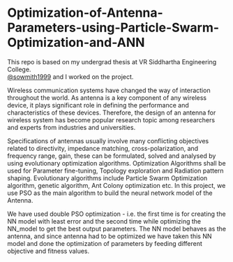 # Optimization-of-Antenna-Parameters-using-Particle-Swarm-Optimization-and-ANN
This repo is based on my undergrad thesis at VR Siddhartha Engineering College.  
[@sowmith1999](https://github.com/sowmith1999) and I worked on the project.

Wireless communication systems have changed the way of interaction throughout the world.
As antenna is a key component of any wireless device, it plays significant role in defining the
performance and characteristics of these devices. Therefore, the design of an antenna for
wireless system has become popular research topic among researchers and experts from
industries and universities.

Specifications of antennas usually involve many conflicting objectives related to directivity,
impedance matching, cross-polarization, and frequency range, gain, these can be formulated,
solved and analysed by using evolutionary optimization algorithms. Optimization Algorithms
shall be used for Parameter fine-tuning, Topology exploration and Radiation pattern shaping.
Evolutionary algorithms include Particle Swarm Optimization algorithm, genetic algorithm,
Ant Colony optimization etc. In this project, we use PSO as the main algorithm to build the neural network model of the Antenna.

We have used double PSO optimization - i.e. the first time is for creating the NN model with least error and the second time while optimizing the NN_model to get the best output parameters.
The NN model behaves as the antenna, and since antenna had to be optimized we have taken this NN model and done the optimization of parameters by feeding different objective and fitness values.
